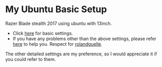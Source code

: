 # My Ubuntu Basic Setup

Razer Blade stealth 2017 using ubuntu with 13inch.
- Click [here](https://github.com/rolandguelle/razer-blade-stealth-linux/blob/master/ubuntu-18-04.md) for basic settings.
- If you have any problems other than the above settings, please refer [here](https://wiki.archlinux.jp/index.php/Razer_Blade#.E7.94.BB.E9.9D.A2.E3.81.8C.E3.81.A1.E3.82.89.E3.81.A4.E3.81.8F.E3.83.BB.E3.83.8E.E3.82.A4.E3.82.BA.E3.81.8C.E4.BA.A4.E3.81.98.E3.82.8B) to help you. Respect for [rolandguelle](https://github.com/rolandguelle).

The other detailed settings are my preference, so I would appreciate it if you could refer to them.


